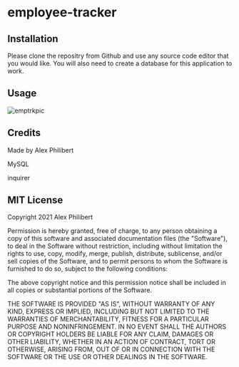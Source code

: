 # employee-tracker

## Installation

Please clone the repositry from Github and use any source code editor that you would like. You will also need to create a database for this application to work.

## Usage

![emptrkpic](https://user-images.githubusercontent.com/60405505/124678743-2ce8a380-de91-11eb-888e-c04e59b17023.GIF)


## Credits

Made by Alex Philibert

MySQL 


inquirer


## MIT License

Copyright 2021 Alex Philibert

Permission is hereby granted, free of charge, to any person obtaining a copy of this software and associated documentation files (the "Software"), to deal in the Software without restriction, including without limitation the rights to use, copy, modify, merge, publish, distribute, sublicense, and/or sell copies of the Software, and to permit persons to whom the Software is furnished to do so, subject to the following conditions:

The above copyright notice and this permission notice shall be included in all copies or substantial portions of the Software.

THE SOFTWARE IS PROVIDED "AS IS", WITHOUT WARRANTY OF ANY KIND, EXPRESS OR IMPLIED, INCLUDING BUT NOT LIMITED TO THE WARRANTIES OF MERCHANTABILITY, FITNESS FOR A PARTICULAR PURPOSE AND NONINFRINGEMENT. IN NO EVENT SHALL THE AUTHORS OR COPYRIGHT HOLDERS BE LIABLE FOR ANY CLAIM, DAMAGES OR OTHER LIABILITY, WHETHER IN AN ACTION OF CONTRACT, TORT OR OTHERWISE, ARISING FROM, OUT OF OR IN CONNECTION WITH THE SOFTWARE OR THE USE OR OTHER DEALINGS IN THE SOFTWARE.
